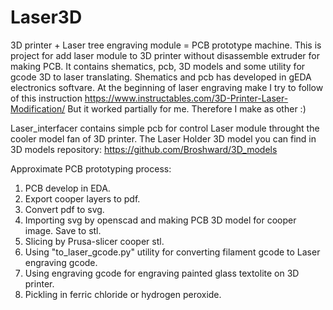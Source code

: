 # Laser3D
3D printer + Laser tree engraving module = PCB prototype machine.
This is project for add laser module to 3D printer without disassemble extruder for making PCB.
It contains shematics, pcb, 3D models and some utility for gcode 3D to laser translating.
Shematics and pcb has developed in gEDA electronics softvare.
At the beginning of laser engraving make I try to follow of this instruction https://www.instructables.com/3D-Printer-Laser-Modification/
But it worked partially for me. Therefore I make as other :)

Laser_interfacer contains simple pcb for control Laser module throught the cooler model fan of 3D printer.
The Laser Holder 3D model you can find in 3D models repository: https://github.com/Broshward/3D_models

Approximate PCB prototyping process:
1. PCB develop in EDA.
2. Export cooper layers to pdf.
3. Convert pdf to svg.
4. Importing svg by openscad and making PCB 3D model for cooper image. Save to stl.
5. Slicing by Prusa-slicer cooper stl.
6. Using "to_laser_gcode.py" utility for converting filament gcode to Laser engraving gcode.
7. Using engraving gcode for engraving painted glass textolite on 3D printer.
8.  Pickling in ferric chloride or hydrogen peroxide.
